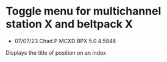 
# Toggle menu for multichannel station X and beltpack X

- 07/07/23 Chad.P MCXD BPX 5.0.4.5846


Displays the title of position on an index
